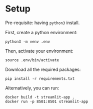 # Setup

Pre-requisite: having `python3` install. 

First, create a python environment: 
```shell
python3 -m venv .env
```

Then, activate your environment: 
```shell
source .env/bin/activate
```

Download all the required packages: 
```shell
pip install -r requirements.txt
```

Alternatively, you can run:
```shell
docker build -t streamlit-app .
docker run -p 8501:8501 streamlit-app
```
